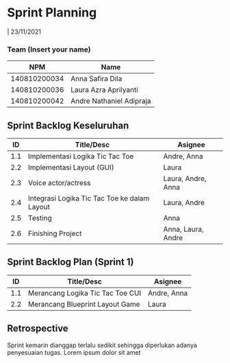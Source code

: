 # Sprint Planning 
| 23/11/2021

### Team (Insert your name)
| NPM           | Name        |
| ------------- |-------------| 
| 140810200034  | Anna Safira Dila    |
| 140810200036  | Laura Azra Aprilyanti    |  
| 140810200042  | Andre Nathaniel Adipraja |

## Sprint Backlog Keseluruhan 
| ID  |                   Title/Desc                 |      Asignee       | 
| --- | -------------------------------------------- | ------------------ | 
| 1.1 | Implementasi Logika Tic Tac Toe              | Andre, Anna        | 
| 2.2 | Implementasi Layout (GUI)                    | Laura              |
| 2.3 | Voice actor/actress                          | Laura, Andre, Anna |
| 2.4 | Integrasi Logika Tic Tac Toe ke dalam Layout | Laura, Andre       |
| 2.5 | Testing                                      | Anna               |
| 2.6 | Finishing Project                            | Anna, Laura, Andre |

## Sprint Backlog Plan (Sprint 1)
| ID  | Title/Desc | Asignee | 
| --- | ---------- | ------- | 
| 1.1 | Merancang Logika Tic Tac Toe CUI | Andre, Anna | 
| 2.2 | Merancang Blueprint Layout Game  | Laura | 

## Retrospective 

Sprint kemarin dianggap terlalu sedikit sehingga diperlukan adanya penyesuaian tugas. Lorem ipsum dolor sit amet
